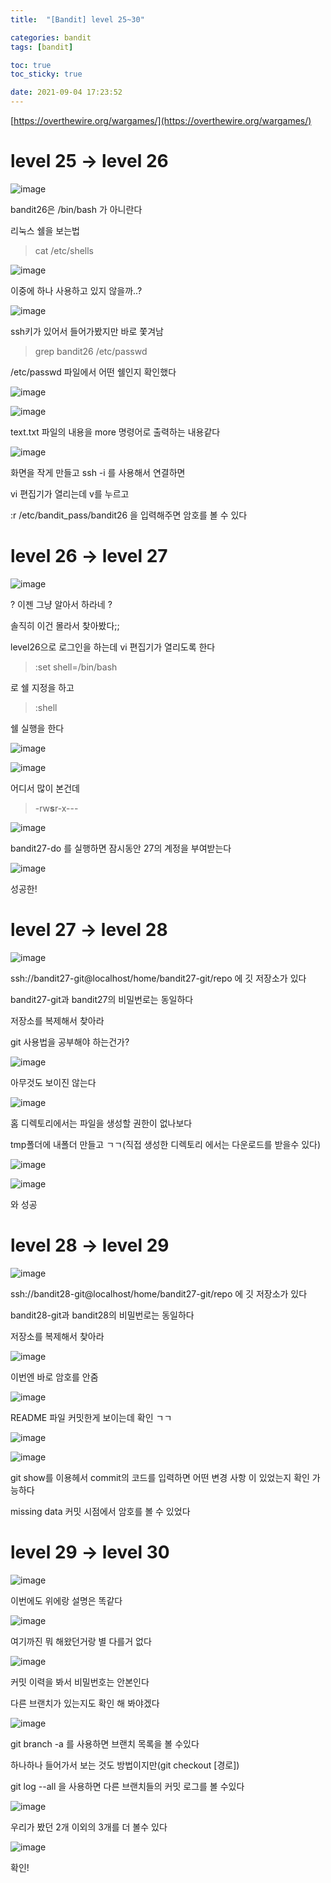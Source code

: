 ```yaml
---
title:  "[Bandit] level 25~30"

categories: bandit
tags: [bandit]

toc: true
toc_sticky: true

date: 2021-09-04 17:23:52
---
```


[https://overthewire.org/wargames/](https://overthewire.org/wargames/)

# level 25 → level 26

![image](https://user-images.githubusercontent.com/69203345/131504478-8e3db657-cf6f-4f21-8caa-aa098ecb9434.png)

bandit26은 /bin/bash 가 아니란다

리눅스 쉘을 보는법

> cat /etc/shells

![image](https://user-images.githubusercontent.com/69203345/131523064-fe92552c-a857-41e3-80e6-c84357e1fc31.png)

이중에 하나 사용하고 있지 않을까..?

![image](https://user-images.githubusercontent.com/69203345/131523201-ee367284-adee-4fe6-ac09-61de52b12fd5.png)

ssh키가 있어서 들어가봤지만 바로 쫓겨남

> grep bandit26 /etc/passwd

/etc/passwd 파일에서 어떤 쉘인지 확인했다

![image](https://user-images.githubusercontent.com/69203345/131523543-03ce476c-8b7a-47f8-aa81-065922b05b6a.png)

![image](https://user-images.githubusercontent.com/69203345/131523734-c0cd179f-2e26-435a-a9ad-9d90ae138ecd.png)

text.txt 파일의 내용을 more 명령어로 출력하는 내용같다

![image](https://user-images.githubusercontent.com/69203345/131524632-045f9b9d-aa5b-46bb-a416-93abb97361c2.png)

화면을 작게 만들고 ssh -i 를 사용해서 연결하면

vi 편집기가 열리는데 v를 누르고

:r /etc/bandit_pass/bandit26 을 입력해주면 암호를 볼 수 있다

# level 26 → level 27

![image](https://user-images.githubusercontent.com/69203345/131525040-84305a73-a46e-4ed0-a6f5-66915b22bc50.png)

? 이젠 그냥 알아서 하라네 ? 

솔직히 이건 몰라서 찾아봤다;;

level26으로 로그인을 하는데 vi 편집기가 열리도록 한다

> :set shell=/bin/bash

로 쉘 지정을 하고

> :shell

쉘 실행을 한다

![image](https://user-images.githubusercontent.com/69203345/131527322-c224c552-f1ec-4e15-92a0-fb1ef9d44bbe.png)

![image](https://user-images.githubusercontent.com/69203345/131527422-ba287c2d-c60f-4bcd-babd-82a36d5a30b2.png)

어디서 많이 본건데

> -rw**s**r-x---

![image](https://user-images.githubusercontent.com/69203345/132023047-628845d4-b529-429d-ae53-09c6e2e76b1c.png)

bandit27-do 를 실행하면 잠시동안 27의 계정을 부여받는다

![image](https://user-images.githubusercontent.com/69203345/131528103-61138250-a6fa-42e2-ab8b-0aa9396a5640.png)

성공한!

# level 27 → level 28

![image](https://user-images.githubusercontent.com/69203345/132023782-353073ca-0d74-4fcf-a568-a0d6182205ab.png)

ssh://bandit27-git@localhost/home/bandit27-git/repo 에 깃 저장소가 있다

bandit27-git과 bandit27의 비밀번로는 동일하다

저장소를 복제해서 찾아라

git 사용법을 공부해야 하는건가?

![image](https://user-images.githubusercontent.com/69203345/132025262-dd6af1b5-a18a-47ee-b940-baae18f95893.png)

아무것도 보이진 않는다

![image](https://user-images.githubusercontent.com/69203345/132025910-12cfa582-320d-48d6-8ee9-632ad41be6b1.png)

홈 디렉토리에서는 파일을 생성할 권한이 없나보다

tmp폴더에 내폴더 만들고 ㄱㄱ(직접 생성한 디렉토리 에서는 다운로드를 받을수 있다)

![image](https://user-images.githubusercontent.com/69203345/132026988-5956ceaa-d194-4b7f-b825-1efd521bf4f0.png)

![image](https://user-images.githubusercontent.com/69203345/132027163-90d887d2-b768-4775-887a-aaeedfb4b535.png)

와 성공

# level 28 → level 29

![image](https://user-images.githubusercontent.com/69203345/132085030-c53802ac-d8f2-4008-8db6-0e0e21d622e6.png)

ssh://bandit28-git@localhost/home/bandit27-git/repo 에 깃 저장소가 있다

bandit28-git과 bandit28의 비밀번로는 동일하다

저장소를 복제해서 찾아라

![image](https://user-images.githubusercontent.com/69203345/132086250-9621fa72-f202-484d-a834-b6af4a1d93ca.png)

이번엔 바로 암호를 안줌

![image](https://user-images.githubusercontent.com/69203345/132086724-08096d91-8583-475e-aeb6-718097485d5d.png)

README 파일 커밋한게 보이는데 확인 ㄱㄱ

![image](https://user-images.githubusercontent.com/69203345/132086936-f77517e4-9e2f-4339-977e-62ab57973a16.png)

![image](https://user-images.githubusercontent.com/69203345/132086964-7e554f27-4183-49bc-a608-cb21df277496.png)

git show를 이용헤서 commit의 코드를 입력하면 어떤 변경 사항 이 있었는지 확인 가능하다

missing data 커밋 시점에서 암호를 볼 수 있었다

# level 29 → level 30

![image](https://user-images.githubusercontent.com/69203345/132087317-e7342936-d6ec-42ad-8e9e-aefbee267510.png)

이번에도 위에랑 설명은 똑같다

![image](https://user-images.githubusercontent.com/69203345/132087420-69e4f613-6438-4969-8f71-6ff1ec9497b1.png)

여기까진 뭐 해왔던거랑 별 다를거 없다

![image](https://user-images.githubusercontent.com/69203345/132087569-68bb9c1a-4a07-4a72-addf-834b0f9b504c.png)

커밋 이력을 봐서 비밀번호는 안본인다

다른 브랜치가 있는지도 확인 해 봐야겠다

![image](https://user-images.githubusercontent.com/69203345/132087737-2782a0ba-1386-472b-9ad2-55103cd3974b.png)

git branch -a 를 사용하면 브랜치 목록을 볼 수있다 

하나하나 들어가서 보는 것도 방법이지만(git checkout \[경로])

git log --all 을 사용하면 다른 브랜치들의 커밋 로그를 볼 수있다

![image](https://user-images.githubusercontent.com/69203345/132087874-1db9b451-bffd-4845-abf8-7dd3d9055171.png)

우리가 봤던 2개 이외의 3개를 더 볼수 있다

![image](https://user-images.githubusercontent.com/69203345/132087907-421c1cb4-b378-4534-8a62-95e34c0ab9f3.png)

확인!
